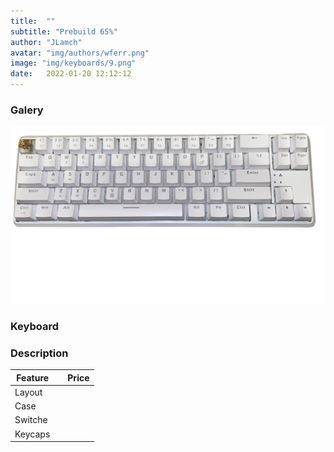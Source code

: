 ```yaml
---
title:  ""
subtitle: "Prebuild 65%"
author: "JLamch"
avatar: "img/authors/wferr.png"
image: "img/keyboards/9.png"
date:   2022-01-20 12:12:12
---
```

### Galery
![](img/keyboards/9.png)
 
### Keyboard


### Description


|   Feature     |               | Price  |
| ------------- |:-------------:| -----: |
| Layout        |       |        |
| Case          |       |        |
| Switche       |       |        |
| Keycaps       |       |        |